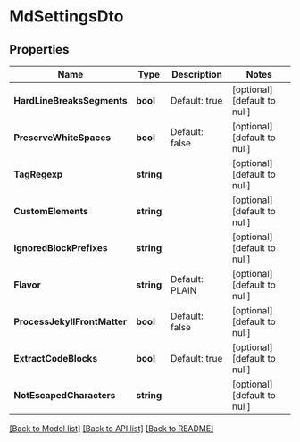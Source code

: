 # MdSettingsDto

## Properties
Name | Type | Description | Notes
------------ | ------------- | ------------- | -------------
**HardLineBreaksSegments** | **bool** | Default: true | [optional] [default to null]
**PreserveWhiteSpaces** | **bool** | Default: false | [optional] [default to null]
**TagRegexp** | **string** |  | [optional] [default to null]
**CustomElements** | **string** |  | [optional] [default to null]
**IgnoredBlockPrefixes** | **string** |  | [optional] [default to null]
**Flavor** | **string** | Default: PLAIN | [optional] [default to null]
**ProcessJekyllFrontMatter** | **bool** | Default: false | [optional] [default to null]
**ExtractCodeBlocks** | **bool** | Default: true | [optional] [default to null]
**NotEscapedCharacters** | **string** |  | [optional] [default to null]

[[Back to Model list]](../README.md#documentation-for-models) [[Back to API list]](../README.md#documentation-for-api-endpoints) [[Back to README]](../README.md)


